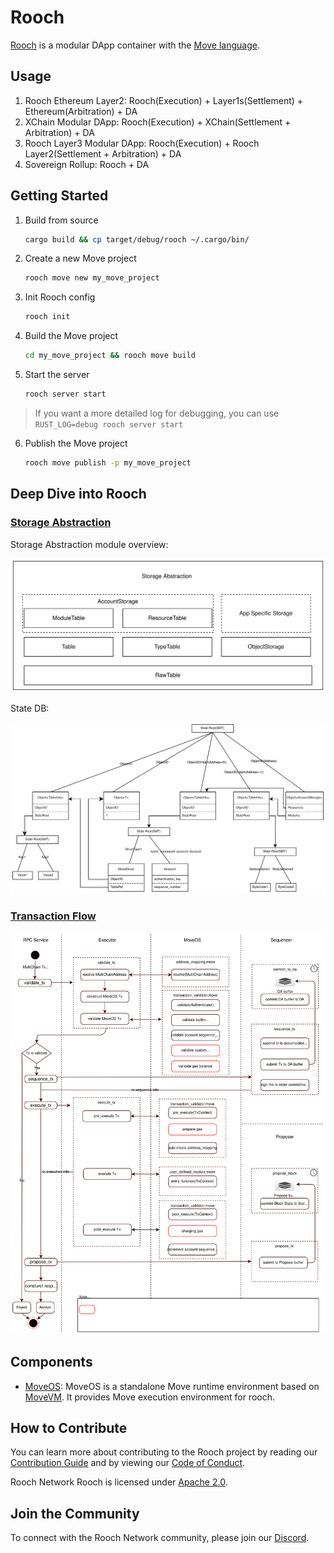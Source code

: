 # Rooch

[Rooch](https://rooch.network) is a modular DApp container with the [Move language](https://github.com/move-language/move).

## Usage

1. Rooch Ethereum Layer2: Rooch(Execution) + Layer1s(Settlement) + Ethereum(Arbitration) + DA
2. XChain Modular DApp: Rooch(Execution) + XChain(Settlement + Arbitration) + DA
3. Rooch Layer3 Modular DApp: Rooch(Execution) + Rooch Layer2(Settlement + Arbitration) + DA
4. Sovereign Rollup: Rooch + DA

## Getting Started

1. Build from source
    ```bash
    cargo build && cp target/debug/rooch ~/.cargo/bin/
    ```
2. Create a new Move project
    ```bash
    rooch move new my_move_project
    ```
3. Init Rooch config
    ```bash
    rooch init
    ```
4. Build the Move project
    ```bash
    cd my_move_project && rooch move build
    ```
5. Start the server
    ```bash
    rooch server start
    ```
> If you want a more detailed log for debugging, you can use `RUST_LOG=debug rooch server start`
6. Publish the Move project
    ```bash
    rooch move publish -p my_move_project
    ```

## Deep Dive into Rooch

### [Storage Abstraction](./docs/website/pages/docs/tech-highlights/storage_abstraction.en-US.mdx)

Storage Abstraction module overview:

![Storage Abstraction](./docs/website/public/docs/rooch-design-storage-abstraction.svg)

State DB:

![State DB](./docs/website/public/docs/rooch-design-statedb.svg)

### [Transaction Flow](./docs/website/pages/docs/tech-highlights/transaction_flow.en-US.mdx)

![Rooch Transaction Flow](./docs/website/public/docs/rooch-design-transaction-flow-functional-perspective.svg)

## Components

* [MoveOS](./moveos): MoveOS is a standalone Move runtime environment based on [MoveVM](https://github.com/move-language/move). It provides Move execution environment for rooch.

## How to Contribute

You can learn more about contributing to the Rooch project by reading our [Contribution Guide](./CONTRIBUTING.md) and by viewing our [Code of Conduct](./CODE_OF_CONDUCT.md).

Rooch Network Rooch is licensed under [Apache 2.0](./LICENSE).

## Join the Community

To connect with the Rooch Network community, please join our [Discord](https://discord.gg/rooch).
